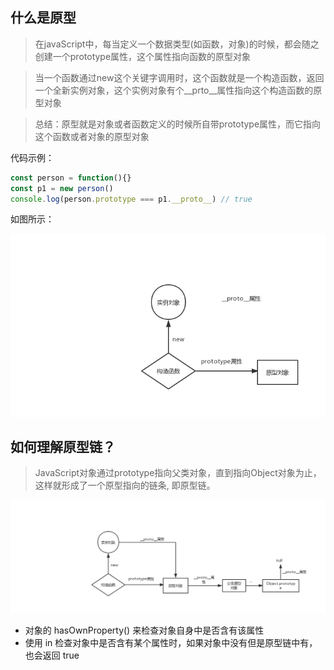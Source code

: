 ## 什么是原型

> 在javaScript中，每当定义一个数据类型(如函数，对象)的时候，都会随之创建一个prototype属性，这个属性指向函数的原型对象

> 当一个函数通过new这个关键字调用时，这个函数就是一个构造函数，返回一个全新实例对象，这个实例对象有个__prto__属性指向这个构造函数的原型对象

> 总结：原型就是对象或者函数定义的时候所自带prototype属性，而它指向这个函数或者对象的原型对象

代码示例：

```js
const person = function(){}
const p1 = new person()
console.log(person.prototype === p1.__proto__) // true
```

如图所示：

![原型](../../img/JavaScript/prototype.jpg)

## 如何理解原型链？

> JavaScript对象通过prototype指向父类对象，直到指向Object对象为止，这样就形成了一个原型指向的链条, 即原型链。

![原型链](../../img/JavaScript/prototypechain.jpg)

- 对象的 hasOwnProperty() 来检查对象自身中是否含有该属性
- 使用 in 检查对象中是否含有某个属性时，如果对象中没有但是原型链中有，也会返回 true


